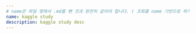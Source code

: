 ```yaml
---
# name은 파일 명에서 .md를 뺀 것과 완전히 같아야 합니다. ( 조회를 name 기반으로 하기 때문 )
name: kaggle study
description: kaggle study desc
---
```

